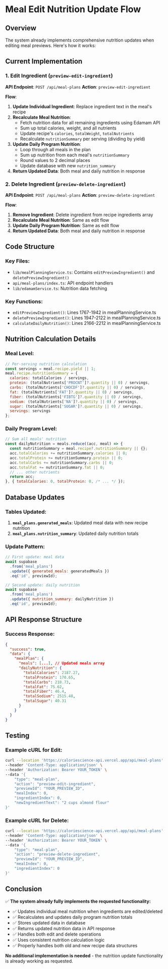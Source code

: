 # Meal Edit Nutrition Update Flow

## Overview
The system already implements comprehensive nutrition updates when editing meal previews. Here's how it works:

## Current Implementation

### 1. Edit Ingredient (`preview-edit-ingredient`)
**API Endpoint**: `POST /api/meal-plans`
**Action**: `preview-edit-ingredient`

**Flow**:
1. **Update Individual Ingredient**: Replace ingredient text in the meal's recipe
2. **Recalculate Meal Nutrition**: 
   - Fetch nutrition data for all remaining ingredients using Edamam API
   - Sum up total calories, weight, and all nutrients
   - Update recipe's `calories`, `totalWeight`, `totalNutrients`
   - Recalculate `nutritionSummary` per serving (dividing by yield)
3. **Update Daily Program Nutrition**:
   - Loop through all meals in the plan
   - Sum up nutrition from each meal's `nutritionSummary`
   - Round values to 2 decimal places
   - Update database with new `nutrition_summary`
4. **Return Updated Data**: Both meal and daily nutrition in response

### 2. Delete Ingredient (`preview-delete-ingredient`)
**API Endpoint**: `POST /api/meal-plans`
**Action**: `preview-delete-ingredient`

**Flow**:
1. **Remove Ingredient**: Delete ingredient from recipe ingredients array
2. **Recalculate Meal Nutrition**: Same as edit flow
3. **Update Daily Program Nutrition**: Same as edit flow
4. **Return Updated Data**: Both meal and daily nutrition in response

## Code Structure

### Key Files:
- `lib/mealPlanningService.ts`: Contains `editPreviewIngredient()` and `deletePreviewIngredient()`
- `api/meal-plans/index.ts`: API endpoint handlers
- `lib/edamamService.ts`: Nutrition data fetching

### Key Functions:
- `editPreviewIngredient()`: Lines 1767-1942 in mealPlanningService.ts
- `deletePreviewIngredient()`: Lines 1947-2122 in mealPlanningService.ts  
- `calculateDailyNutrition()`: Lines 2166-2212 in mealPlanningService.ts

## Nutrition Calculation Details

### Meal Level:
```javascript
// Per-serving nutrition calculation
const servings = meal.recipe.yield || 1;
meal.recipe.nutritionSummary = {
  calories: totalCalories / servings,
  protein: (totalNutrients['PROCNT']?.quantity || 0) / servings,
  carbs: (totalNutrients['CHOCDF']?.quantity || 0) / servings,
  fat: (totalNutrients['FAT']?.quantity || 0) / servings,
  fiber: (totalNutrients['FIBTG']?.quantity || 0) / servings,
  sodium: (totalNutrients['NA']?.quantity || 0) / servings,
  sugar: (totalNutrients['SUGAR']?.quantity || 0) / servings,
  servings: servings
};
```

### Daily Program Level:
```javascript
// Sum all meals' nutrition
const dailyNutrition = meals.reduce((acc, meal) => {
  const nutritionSummary = meal.recipe?.nutritionSummary || {};
  acc.totalCalories += nutritionSummary.calories || 0;
  acc.totalProtein += nutritionSummary.protein || 0;
  acc.totalCarbs += nutritionSummary.carbs || 0;
  acc.totalFat += nutritionSummary.fat || 0;
  // ... other nutrients
  return acc;
}, { totalCalories: 0, totalProtein: 0, /* ... */ });
```

## Database Updates

### Tables Updated:
1. **`meal_plans.generated_meals`**: Updated meal data with new recipe nutrition
2. **`meal_plans.nutrition_summary`**: Updated daily nutrition totals

### Update Pattern:
```javascript
// First update: meal data
await supabase
  .from('meal_plans')
  .update({ generated_meals: generatedMeals })
  .eq('id', previewId);

// Second update: daily nutrition
await supabase
  .from('meal_plans')
  .update({ nutrition_summary: dailyNutrition })
  .eq('id', previewId);
```

## API Response Structure

### Success Response:
```json
{
  "success": true,
  "data": {
    "mealPlan": {
      "meals": [...], // Updated meals array
      "dailyNutrition": {
        "totalCalories": 2187.27,
        "totalProtein": 170.65,
        "totalCarbs": 218.73,
        "totalFat": 75.62,
        "totalFiber": 46.4,
        "totalSodium": 2515.48,
        "totalSugar": 40.31
      }
    }
  }
}
```

## Testing

### Example cURL for Edit:
```bash
curl --location 'https://caloriescience-api.vercel.app/api/meal-plans' \
--header 'Content-Type: application/json' \
--header 'Authorization: Bearer YOUR_TOKEN' \
--data '{
    "type": "meal-plan",
    "action": "preview-edit-ingredient",
    "previewId": "YOUR_PREVIEW_ID",
    "mealIndex": 0,
    "ingredientIndex": 0,
    "newIngredientText": "2 cups almond flour"
}'
```

### Example cURL for Delete:
```bash
curl --location 'https://caloriescience-api.vercel.app/api/meal-plans' \
--header 'Content-Type: application/json' \
--header 'Authorization: Bearer YOUR_TOKEN' \
--data '{
    "type": "meal-plan", 
    "action": "preview-delete-ingredient",
    "previewId": "YOUR_PREVIEW_ID",
    "mealIndex": 0,
    "ingredientIndex": 0
}'
```

## Conclusion

✅ **The system already fully implements the requested functionality:**
- ✅ Updates individual meal nutrition when ingredients are edited/deleted
- ✅ Recalculates and updates daily program nutrition totals
- ✅ Stores updated data in database
- ✅ Returns updated nutrition data in API response
- ✅ Handles both edit and delete operations
- ✅ Uses consistent nutrition calculation logic
- ✅ Properly handles both old and new recipe data structures

**No additional implementation is needed** - the nutrition update functionality is already working as requested.

